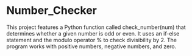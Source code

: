 # Number_Checker
This project features a Python function called check_number(num) that determines whether a given number is odd or even. It uses an if-else statement and the modulo operator % to check divisibility by 2. The program works with positive numbers, negative numbers, and zero.

